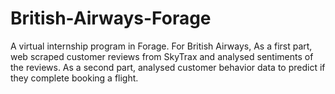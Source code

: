 # British-Airways-Forage
A virtual internship program in Forage. For British Airways, As a first part, web scraped customer reviews from SkyTrax and analysed sentiments of the reviews. As a second part, analysed customer behavior data to predict if they complete booking a flight.
